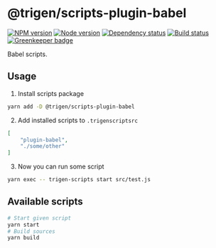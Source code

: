 # @trigen/scripts-plugin-babel

[![NPM version][npm]][npm-url]
[![Node version][node]][node-url]
[![Dependency status][deps]][deps-url]
[![Build status][build]][build-url]
[![Greenkeeper badge][greenkeeper]][greenkeeper-url]

[npm]: https://img.shields.io/npm/v/%40trigen/scripts-plugin-babel.svg
[npm-url]: https://www.npmjs.com/package/@trigen/scripts-plugin-babel

[node]: https://img.shields.io/node/v/%40trigen/scripts-plugin-babel.svg
[node-url]: https://nodejs.org

[deps]: https://david-dm.org/TrigenSoftware/scripts.svg?path=packages/scripts-plugin-babel
[deps-url]: https://david-dm.org/TrigenSoftware/scripts?path=packages/scripts-plugin-babel

[build]: http://img.shields.io/travis/com/TrigenSoftware/scripts.svg
[build-url]: https://travis-ci.com/TrigenSoftware/scripts

[greenkeeper]: https://badges.greenkeeper.io/TrigenSoftware/scripts.svg
[greenkeeper-url]: https://greenkeeper.io/

Babel scripts.

## Usage

1. Install scripts package

```bash
yarn add -D @trigen/scripts-plugin-babel
```

2. Add installed scripts to `.trigenscriptsrc`

```json
[
    "plugin-babel",
    "./some/other"
]
```

3. Now you can run some script

```bash
yarn exec -- trigen-scripts start src/test.js
```

## Available scripts

```bash
# Start given script
yarn start
# Build sources
yarn build
```
